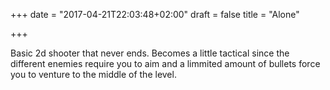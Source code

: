 +++
date = "2017-04-21T22:03:48+02:00"
draft = false
title = "Alone"

+++

Basic 2d shooter that never ends. Becomes a little tactical since the different enemies require you to aim and a limmited amount of bullets force you to venture to the middle of the level.
